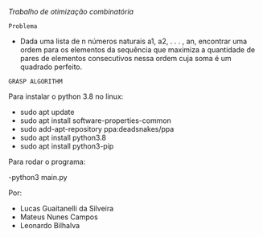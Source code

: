 *Trabalho de otimização combinatória*

`Problema`
- Dada uma lista de n números naturais a1, a2, . . . , an, encontrar uma ordem para os elementos da sequência que maximiza a quantidade de pares de elementos consecutivos nessa ordem cuja soma é um quadrado perfeito.

`GRASP ALGORITHM`

Para instalar o python 3.8 no linux:

- sudo apt update
- sudo apt install software-properties-common
- sudo add-apt-repository ppa:deadsnakes/ppa
- sudo apt install python3.8
- sudo apt install python3-pip


Para rodar o programa:

-python3 main.py


Por:

- Lucas Guaitanelli da Silveira
- Mateus Nunes Campos
- Leonardo Bilhalva
